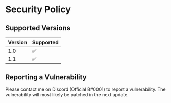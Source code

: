 # Security Policy

## Supported Versions

| Version | Supported          |
| ------- | ------------------ |
| 1.0     | :white_check_mark: |
| 1.1     | :white_check_mark: |

## Reporting a Vulnerability

Please contact me on Discord (Official B#0001) to report a vulnerability. The vulnerability will most likely be patched in the next update.